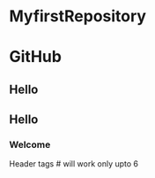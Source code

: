 # MyfirstRepository
<h1>GitHub</h1>

## Hello
## Hello
### Welcome
Header tags # will work only upto 6 
